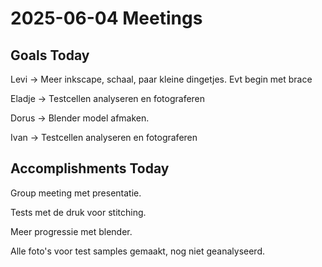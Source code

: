 # 2025-06-04 Meetings
## Goals Today

Levi -> Meer inkscape, schaal, paar kleine dingetjes. Evt begin met brace

Eladje -> Testcellen analyseren en fotograferen

Dorus -> Blender model afmaken. 

Ivan -> Testcellen analyseren en fotograferen

## Accomplishments Today
Group meeting met presentatie.

Tests met de druk voor stitching.

Meer progressie met blender.

Alle foto's voor test samples gemaakt, nog niet geanalyseerd.
